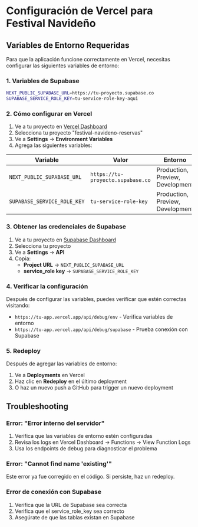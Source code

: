 # Configuración de Vercel para Festival Navideño

## Variables de Entorno Requeridas

Para que la aplicación funcione correctamente en Vercel, necesitas configurar las siguientes variables de entorno:

### 1. Variables de Supabase

```bash
NEXT_PUBLIC_SUPABASE_URL=https://tu-proyecto.supabase.co
SUPABASE_SERVICE_ROLE_KEY=tu-service-role-key-aqui
```

### 2. Cómo configurar en Vercel

1. Ve a tu proyecto en [Vercel Dashboard](https://vercel.com/dashboard)
2. Selecciona tu proyecto "festival-navideno-reservas"
3. Ve a **Settings** → **Environment Variables**
4. Agrega las siguientes variables:

| Variable | Valor | Entorno |
|----------|-------|---------|
| `NEXT_PUBLIC_SUPABASE_URL` | `https://tu-proyecto.supabase.co` | Production, Preview, Development |
| `SUPABASE_SERVICE_ROLE_KEY` | `tu-service-role-key` | Production, Preview, Development |

### 3. Obtener las credenciales de Supabase

1. Ve a tu proyecto en [Supabase Dashboard](https://supabase.com/dashboard)
2. Selecciona tu proyecto
3. Ve a **Settings** → **API**
4. Copia:
   - **Project URL** → `NEXT_PUBLIC_SUPABASE_URL`
   - **service_role key** → `SUPABASE_SERVICE_ROLE_KEY`

### 4. Verificar la configuración

Después de configurar las variables, puedes verificar que estén correctas visitando:

- `https://tu-app.vercel.app/api/debug/env` - Verifica variables de entorno
- `https://tu-app.vercel.app/api/debug/supabase` - Prueba conexión con Supabase

### 5. Redeploy

Después de agregar las variables de entorno:

1. Ve a **Deployments** en Vercel
2. Haz clic en **Redeploy** en el último deployment
3. O haz un nuevo push a GitHub para trigger un nuevo deployment

## Troubleshooting

### Error: "Error interno del servidor"

1. Verifica que las variables de entorno estén configuradas
2. Revisa los logs en Vercel Dashboard → Functions → View Function Logs
3. Usa los endpoints de debug para diagnosticar el problema

### Error: "Cannot find name 'existing'"

Este error ya fue corregido en el código. Si persiste, haz un redeploy.

### Error de conexión con Supabase

1. Verifica que la URL de Supabase sea correcta
2. Verifica que el service_role_key sea correcto
3. Asegúrate de que las tablas existan en Supabase
